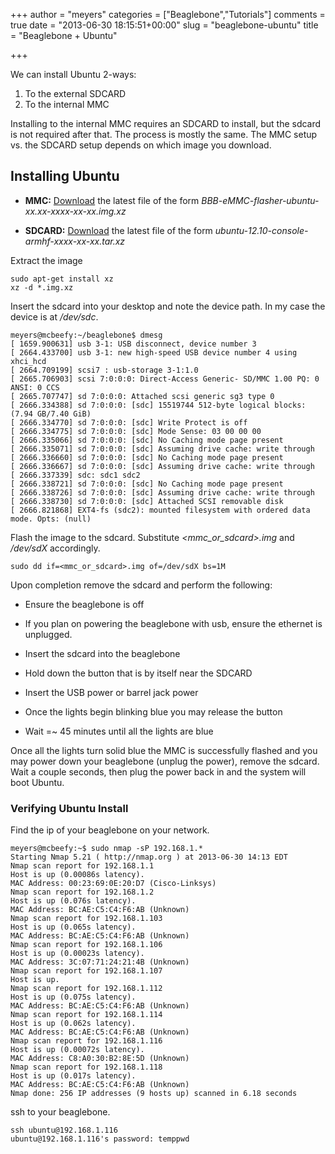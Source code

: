 +++
author = "meyers"
categories = ["Beaglebone","Tutorials"]
comments = true
date = "2013-06-30 18:15:51+00:00"
slug = "beaglebone-ubuntu"
title = "Beaglebone + Ubuntu"

+++

We can install Ubuntu 2-ways:

  1. To the external SDCARD
  2. To the internal MMC

Installing to the internal MMC requires an SDCARD to install, but the sdcard is not required after that. The process is mostly the same. The MMC setup vs. the SDCARD setup depends on which image you download.

## Installing Ubuntu

  * **MMC:** [Download](http://rcn-ee.net/deb/flasher/raring/) the latest file of the form _BBB-eMMC-flasher-ubuntu-xx.xx-xxxx-xx-xx.img.xz_

  * **SDCARD:** [Download](http://rcn-ee.net/deb/rootfs/quantal/) the latest file of the form _ubuntu-12.10-console-armhf-xxxx-xx-xx.tar.xz_

Extract the image

```
sudo apt-get install xz
xz -d *.img.xz
```

Insert the sdcard into your desktop and note the device path. In my case the device is at _/dev/sdc_.

```
meyers@mcbeefy:~/beaglebone$ dmesg
[ 1659.900631] usb 3-1: USB disconnect, device number 3
[ 2664.433700] usb 3-1: new high-speed USB device number 4 using xhci_hcd
[ 2664.709199] scsi7 : usb-storage 3-1:1.0
[ 2665.706903] scsi 7:0:0:0: Direct-Access Generic- SD/MMC 1.00 PQ: 0 ANSI: 0 CCS
[ 2665.707747] sd 7:0:0:0: Attached scsi generic sg3 type 0
[ 2666.334388] sd 7:0:0:0: [sdc] 15519744 512-byte logical blocks: (7.94 GB/7.40 GiB)
[ 2666.334770] sd 7:0:0:0: [sdc] Write Protect is off
[ 2666.334775] sd 7:0:0:0: [sdc] Mode Sense: 03 00 00 00
[ 2666.335066] sd 7:0:0:0: [sdc] No Caching mode page present
[ 2666.335071] sd 7:0:0:0: [sdc] Assuming drive cache: write through
[ 2666.336660] sd 7:0:0:0: [sdc] No Caching mode page present
[ 2666.336667] sd 7:0:0:0: [sdc] Assuming drive cache: write through
[ 2666.337339] sdc: sdc1 sdc2
[ 2666.338721] sd 7:0:0:0: [sdc] No Caching mode page present
[ 2666.338726] sd 7:0:0:0: [sdc] Assuming drive cache: write through
[ 2666.338730] sd 7:0:0:0: [sdc] Attached SCSI removable disk
[ 2666.821868] EXT4-fs (sdc2): mounted filesystem with ordered data mode. Opts: (null)
```

Flash the image to the sdcard. Substitute _<mmc_or_sdcard>.img_ and _/dev/sdX_ accordingly.

```
sudo dd if=<mmc_or_sdcard>.img of=/dev/sdX bs=1M
```

Upon completion remove the sdcard and perform the following:

  * Ensure the beaglebone is off

  * If you plan on powering the beaglebone with usb, ensure the ethernet is unplugged.

  * Insert the sdcard into the beaglebone

  * Hold down the button that is by itself near the SDCARD

  * Insert the USB power or barrel jack power

  * Once the lights begin blinking blue you may release the button

  * Wait =~ 45 minutes until all the lights are blue 

Once all the lights turn solid blue the MMC is successfully flashed and you may power down your beaglebone (unplug the power), remove the sdcard. Wait a couple seconds, then plug the power back in and the system will boot Ubuntu.

### Verifying Ubuntu Install

Find the ip of your beaglebone on your network.

```
meyers@mcbeefy:~$ sudo nmap -sP 192.168.1.*
Starting Nmap 5.21 ( http://nmap.org ) at 2013-06-30 14:13 EDT
Nmap scan report for 192.168.1.1
Host is up (0.00086s latency).
MAC Address: 00:23:69:0E:20:D7 (Cisco-Linksys)
Nmap scan report for 192.168.1.2
Host is up (0.076s latency).
MAC Address: BC:AE:C5:C4:F6:AB (Unknown)
Nmap scan report for 192.168.1.103
Host is up (0.065s latency).
MAC Address: BC:AE:C5:C4:F6:AB (Unknown)
Nmap scan report for 192.168.1.106
Host is up (0.00023s latency).
MAC Address: 3C:07:71:24:21:4B (Unknown)
Nmap scan report for 192.168.1.107
Host is up.
Nmap scan report for 192.168.1.112
Host is up (0.075s latency).
MAC Address: BC:AE:C5:C4:F6:AB (Unknown)
Nmap scan report for 192.168.1.114
Host is up (0.062s latency).
MAC Address: BC:AE:C5:C4:F6:AB (Unknown)
Nmap scan report for 192.168.1.116
Host is up (0.00072s latency).
MAC Address: C8:A0:30:B2:8E:5D (Unknown)
Nmap scan report for 192.168.1.118
Host is up (0.017s latency).
MAC Address: BC:AE:C5:C4:F6:AB (Unknown)
Nmap done: 256 IP addresses (9 hosts up) scanned in 6.18 seconds
```

ssh to your beaglebone.

```
ssh ubuntu@192.168.1.116
ubuntu@192.168.1.116's password: temppwd
```
